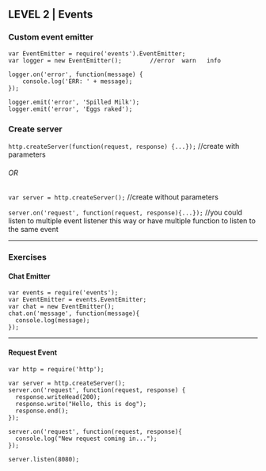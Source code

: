 ## LEVEL 2 | Events

### Custom event emitter

```
var EventEmitter = require('events').EventEmitter;
var logger = new EventEmitter();		//error  warn   info

logger.on('error', function(message) {
	console.log('ERR: ' + message);
});

logger.emit('error', 'Spilled Milk');
logger.emit('error', 'Eggs raked');
```

### Create server

```http.createServer(function(request, response) {...});```    //create with parameters
###### OR
```var server = http.createServer();```		//create without parameters

```server.on('request', function(request, response){...});```	//you could listen to multiple event listener this way or have multiple function to listen to the same event

---

### Exercises

#### Chat Emitter

```
var events = require('events');
var EventEmitter = events.EventEmitter;
var chat = new EventEmitter();
chat.on('message', function(message){
  console.log(message);
});
```
---
#### Request Event

```
var http = require('http');

var server = http.createServer();
server.on('request', function(request, response) {
  response.writeHead(200);
  response.write("Hello, this is dog");
  response.end();
});

server.on('request', function(request, response){
  console.log("New request coming in...");
});

server.listen(8080);
```
